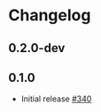 # Changelog

## 0.2.0-dev

## 0.1.0
* Initial release [#340](https://github.com/jellyfish-dev/membrane_rtc_engine/pull/340)
